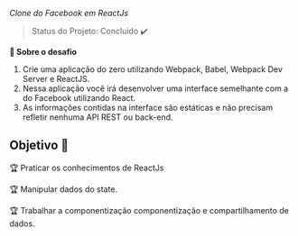 *Clone do Facebook em ReactJs*

> Status do Projeto: Concluido :heavy_check_mark:

**🚀 Sobre o desafio**

1. Crie uma aplicação do zero utilizando Webpack, Babel, Webpack Dev Server e ReactJS.
2. Nessa aplicação você irá desenvolver uma interface semelhante com a do Facebook utilizando React.
3. As informações contidas na interface são estáticas e não precisam refletir nenhuma API REST ou back-end.


## Objetivo :checkered_flag:

:trophy: Praticar os conhecimentos de ReactJs 

:trophy: Manipular dados do state. 

:trophy: Trabalhar a componentização componentização e compartilhamento de dados.
